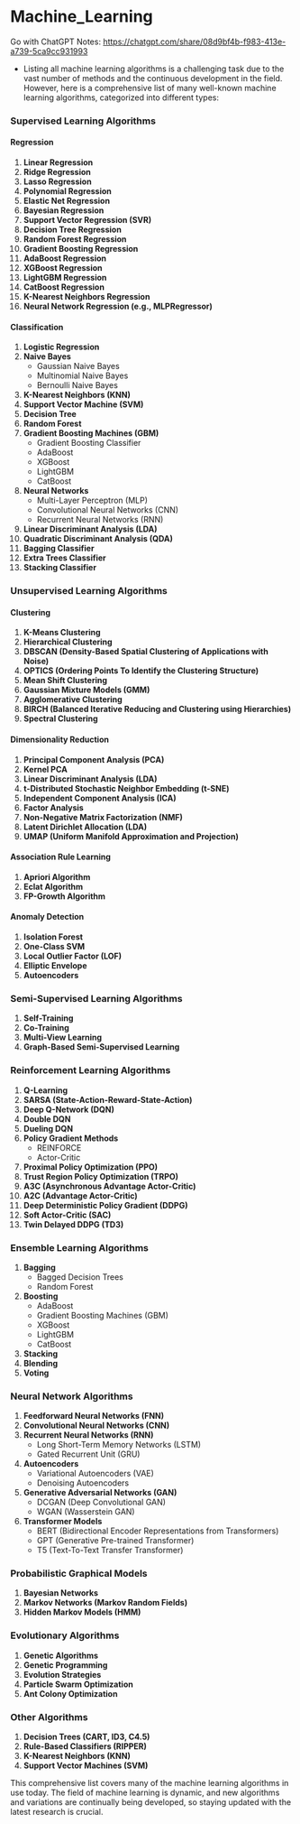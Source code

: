 # Machine_Learning
Go with ChatGPT Notes: https://chatgpt.com/share/08d9bf4b-f983-413e-a739-5ca9cc931993
- Listing all machine learning algorithms is a challenging task due to the vast number of methods and the continuous development in the field. However, here is a comprehensive list of many well-known machine learning algorithms, categorized into different types:

### Supervised Learning Algorithms

#### **Regression**
1. **Linear Regression**
2. **Ridge Regression**
3. **Lasso Regression**
4. **Polynomial Regression**
5. **Elastic Net Regression**
6. **Bayesian Regression**
7. **Support Vector Regression (SVR)**
8. **Decision Tree Regression**
9. **Random Forest Regression**
10. **Gradient Boosting Regression**
11. **AdaBoost Regression**
12. **XGBoost Regression**
13. **LightGBM Regression**
14. **CatBoost Regression**
15. **K-Nearest Neighbors Regression**
16. **Neural Network Regression (e.g., MLPRegressor)**

#### **Classification**
1. **Logistic Regression**
2. **Naive Bayes**
   - Gaussian Naive Bayes
   - Multinomial Naive Bayes
   - Bernoulli Naive Bayes
3. **K-Nearest Neighbors (KNN)**
4. **Support Vector Machine (SVM)**
5. **Decision Tree**
6. **Random Forest**
7. **Gradient Boosting Machines (GBM)**
   - Gradient Boosting Classifier
   - AdaBoost
   - XGBoost
   - LightGBM
   - CatBoost
8. **Neural Networks**
   - Multi-Layer Perceptron (MLP)
   - Convolutional Neural Networks (CNN)
   - Recurrent Neural Networks (RNN)
9. **Linear Discriminant Analysis (LDA)**
10. **Quadratic Discriminant Analysis (QDA)**
11. **Bagging Classifier**
12. **Extra Trees Classifier**
13. **Stacking Classifier**

### Unsupervised Learning Algorithms

#### **Clustering**
1. **K-Means Clustering**
2. **Hierarchical Clustering**
3. **DBSCAN (Density-Based Spatial Clustering of Applications with Noise)**
4. **OPTICS (Ordering Points To Identify the Clustering Structure)**
5. **Mean Shift Clustering**
6. **Gaussian Mixture Models (GMM)**
7. **Agglomerative Clustering**
8. **BIRCH (Balanced Iterative Reducing and Clustering using Hierarchies)**
9. **Spectral Clustering**

#### **Dimensionality Reduction**
1. **Principal Component Analysis (PCA)**
2. **Kernel PCA**
3. **Linear Discriminant Analysis (LDA)**
4. **t-Distributed Stochastic Neighbor Embedding (t-SNE)**
5. **Independent Component Analysis (ICA)**
6. **Factor Analysis**
7. **Non-Negative Matrix Factorization (NMF)**
8. **Latent Dirichlet Allocation (LDA)**
9. **UMAP (Uniform Manifold Approximation and Projection)**

#### **Association Rule Learning**
1. **Apriori Algorithm**
2. **Eclat Algorithm**
3. **FP-Growth Algorithm**

#### **Anomaly Detection**
1. **Isolation Forest**
2. **One-Class SVM**
3. **Local Outlier Factor (LOF)**
4. **Elliptic Envelope**
5. **Autoencoders**

### Semi-Supervised Learning Algorithms
1. **Self-Training**
2. **Co-Training**
3. **Multi-View Learning**
4. **Graph-Based Semi-Supervised Learning**

### Reinforcement Learning Algorithms
1. **Q-Learning**
2. **SARSA (State-Action-Reward-State-Action)**
3. **Deep Q-Network (DQN)**
4. **Double DQN**
5. **Dueling DQN**
6. **Policy Gradient Methods**
   - REINFORCE
   - Actor-Critic
7. **Proximal Policy Optimization (PPO)**
8. **Trust Region Policy Optimization (TRPO)**
9. **A3C (Asynchronous Advantage Actor-Critic)**
10. **A2C (Advantage Actor-Critic)**
11. **Deep Deterministic Policy Gradient (DDPG)**
12. **Soft Actor-Critic (SAC)**
13. **Twin Delayed DDPG (TD3)**

### Ensemble Learning Algorithms
1. **Bagging**
   - Bagged Decision Trees
   - Random Forest
2. **Boosting**
   - AdaBoost
   - Gradient Boosting Machines (GBM)
   - XGBoost
   - LightGBM
   - CatBoost
3. **Stacking**
4. **Blending**
5. **Voting**

### Neural Network Algorithms
1. **Feedforward Neural Networks (FNN)**
2. **Convolutional Neural Networks (CNN)**
3. **Recurrent Neural Networks (RNN)**
   - Long Short-Term Memory Networks (LSTM)
   - Gated Recurrent Unit (GRU)
4. **Autoencoders**
   - Variational Autoencoders (VAE)
   - Denoising Autoencoders
5. **Generative Adversarial Networks (GAN)**
   - DCGAN (Deep Convolutional GAN)
   - WGAN (Wasserstein GAN)
6. **Transformer Models**
   - BERT (Bidirectional Encoder Representations from Transformers)
   - GPT (Generative Pre-trained Transformer)
   - T5 (Text-To-Text Transfer Transformer)

### Probabilistic Graphical Models
1. **Bayesian Networks**
2. **Markov Networks (Markov Random Fields)**
3. **Hidden Markov Models (HMM)**

### Evolutionary Algorithms
1. **Genetic Algorithms**
2. **Genetic Programming**
3. **Evolution Strategies**
4. **Particle Swarm Optimization**
5. **Ant Colony Optimization**

### Other Algorithms
1. **Decision Trees (CART, ID3, C4.5)**
2. **Rule-Based Classifiers (RIPPER)**
3. **K-Nearest Neighbors (KNN)**
4. **Support Vector Machines (SVM)**

This comprehensive list covers many of the machine learning algorithms in use today. The field of machine learning is dynamic, and new algorithms and variations are continually being developed, so staying updated with the latest research is crucial.
